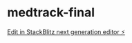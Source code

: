 # medtrack-final

[Edit in StackBlitz next generation editor ⚡️](https://stackblitz.com/~/github.com/GumbleGumble/medtrack-final)